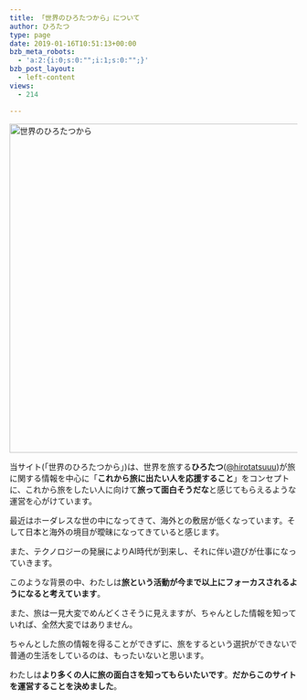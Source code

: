 ```yaml
---
title: 「世界のひろたつから」について
author: ひろたつ
type: page
date: 2019-01-16T10:51:13+00:00
bzb_meta_robots:
  - 'a:2:{i:0;s:0:"";i:1;s:0:"";}'
bzb_post_layout:
  - left-content
views:
  - 214

---
```

<img src="https://i0.wp.com/hirotatsu.me/wp-content/uploads/2019/06/737d003831c280703d6c7cc79acffae1.png?resize=1024%2C576&#038;ssl=1" alt="世界のひろたつから" width="1024" height="576" class="aligncenter size-large wp-image-2264" srcset="https://i0.wp.com/hirotatsu.me/wp-content/uploads/2019/06/737d003831c280703d6c7cc79acffae1.png?resize=1024%2C576&ssl=1 1024w, https://i0.wp.com/hirotatsu.me/wp-content/uploads/2019/06/737d003831c280703d6c7cc79acffae1.png?resize=300%2C169&ssl=1 300w, https://i0.wp.com/hirotatsu.me/wp-content/uploads/2019/06/737d003831c280703d6c7cc79acffae1.png?resize=768%2C432&ssl=1 768w, https://i0.wp.com/hirotatsu.me/wp-content/uploads/2019/06/737d003831c280703d6c7cc79acffae1.png?resize=304%2C171&ssl=1 304w, https://i0.wp.com/hirotatsu.me/wp-content/uploads/2019/06/737d003831c280703d6c7cc79acffae1.png?resize=282%2C159&ssl=1 282w, https://i0.wp.com/hirotatsu.me/wp-content/uploads/2019/06/737d003831c280703d6c7cc79acffae1.png?w=2000&ssl=1 2000w" sizes="(max-width: 1000px) 100vw, 1000px" data-recalc-dims="1" />

当サイト(「世界のひろたつから」)は、世界を旅する**ひろたつ**(<a href="https://twitter.com/hirotatsuuu" rel="noopener" target="_blank">@hirotatsuuu</a>)が旅に関する情報を中心に「**これから旅に出たい人を応援すること**」をコンセプトに、これから旅をしたい人に向けて**旅って面白そうだな**と感じてもらえるような運営を心がけています。

最近はホーダレスな世の中になってきて、海外との敷居が低くなっています。そして日本と海外の境目が曖昧になってきていると感じます。
  
また、テクノロジーの発展によりAI時代が到来し、それに伴い遊びが仕事になっていきます。

このような背景の中、わたしは**旅という活動が今まで以上にフォーカスされるようになると考えています**。

また、旅は一見大変でめんどくさそうに見えますが、ちゃんとした情報を知っていれば、全然大変ではありません。
  
ちゃんとした旅の情報を得ることができずに、旅をするという選択ができないで普通の生活をしているのは、もったいないと思います。

わたしは**より多くの人に旅の面白さを知ってもらいたいです**。**だからこのサイトを運営することを決めました**。

<div style="font-size: 0px; height: 0px; line-height: 0px; margin: 0; padding: 0; clear: both;">
</div>